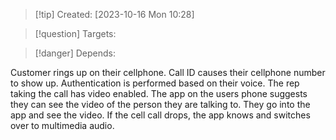 
>[!tip] Created: [2023-10-16 Mon 10:28]

>[!question] Targets: 

>[!danger] Depends: 

Customer rings up on their cellphone.
Call ID causes their cellphone number to show up.
Authentication is performed based on their voice.
The rep taking the call has video enabled.
The app on the users phone suggests they can see the video of the person they are talking to.
They go into the app and see the video.
If the cell call drops, the app knows and switches over to multimedia audio.